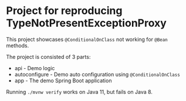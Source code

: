 # Project for reproducing TypeNotPresentExceptionProxy

This project showcases `@ConditionalOnClass` not working for `@Bean` methods.

The project is consisted of 3 parts:

* api - Demo logic
* autoconfigure - Demo auto configuration using `@ConditionalOnClass`
* app - The demo Spring Boot application

Running `./mvnw verify` works on Java 11, but fails on Java 8.
